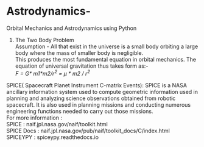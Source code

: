 # Astrodynamics-
Orbital Mechanics and Astrodynamics using Python
1. The Two Body Problem
<br>Assumption - All that exist in the universe is a small body orbiting a large body where the mass of smaller body is negligible.</br>
This produces the most fundamental equation in orbital mechanics. The equation of universal gravitation thus takes form as:-
<br><i> F = G* m1*m2/r<sup>2</sup>  = μ * m2 / r<sup>2</sup></i></br>

<p>SPICE( Spacecraft Planet Instrument C-matrix Events): SPICE is a NASA ancillary information system used to compute geometric information used in planning and analyzing science observations obtained from robotic spacecraft. It is also used in planning missions and conducting numerous engineering functions needed to carry out those missions.
<br>For more information :
<br>SPICE : naif.jpl.nasa.gov/naif/toolkit.html</br>
SPICE Docs : naif.jpl.nasa.gov/pub/naif/toolkit_docs/C/index.html
<br>SPICEYPY : spiceypy.readthedocs.io</br>
</br></p>




